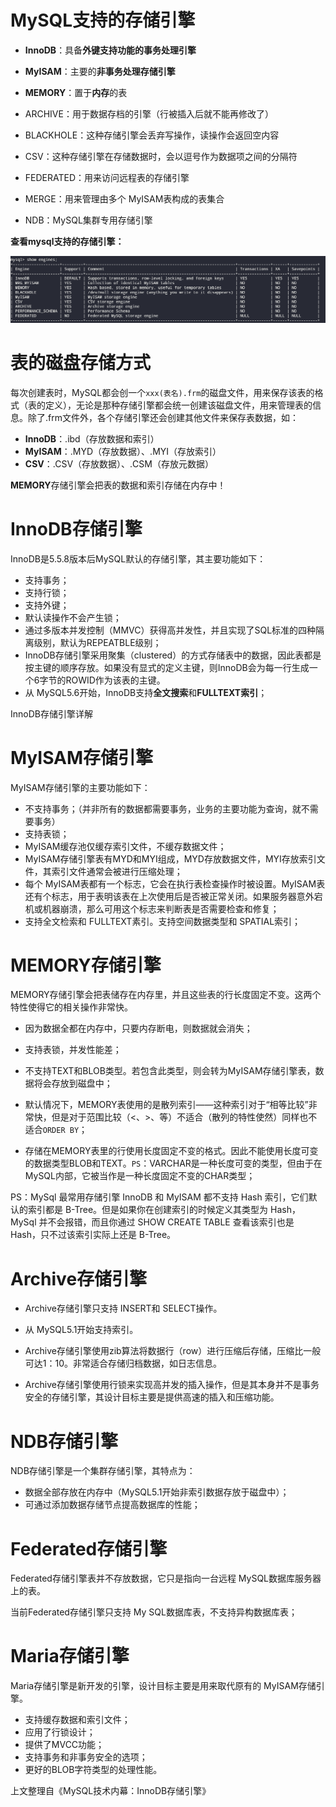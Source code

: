 # MySQL支持的存储引擎

- **InnoDB**：具备**外键支持功能的事务处理引擎**
- **MyISAM**：主要的**非事务处理存储引擎**
- **MEMORY**：置于**内存**的表

- ARCHIVE：用于数据存档的引擎（行被插入后就不能再修改了）
- BLACKHOLE：这种存储引擎会丢弃写操作，读操作会返回空内容
- CSV：这种存储引擎在存储数据时，会以逗号作为数据项之间的分隔符
- FEDERATED：用来访问远程表的存储引擎
- MERGE：用来管理由多个 MyISAM表构成的表集合
- NDB：MySQL集群专用存储引擎

**查看mysql支持的存储引擎：**

![image-20210302210543331](images/image-20210302210543331.png)

# 表的磁盘存储方式

每次创建表时，MySQL都会创一个`xxx(表名).frm`的磁盘文件，用来保存该表的格式（表的定义），无论是那种存储引擎都会统一创建该磁盘文件，用来管理表的信息。除了.frm文件外，各个存储引擎还会创建其他文件来保存表数据，如：

- **InnoDB**：.ibd（存放数据和索引）
- **MyISAM**：.MYD（存放数据）、.MYI（存放索引）
- **CSV**：.CSV（存放数据）、.CSM（存放元数据）

**MEMORY**存储引擎会把表的数据和索引存储在内存中！

# InnoDB存储引擎

InnoDB是5.5.8版本后MySQL默认的存储引擎，其主要功能如下：

- 支持事务；
- 支持行锁；
- 支持外键；
- 默认读操作不会产生锁；
- 通过多版本并发控制（MMVC）获得高并发性，并且实现了SQL标准的四种隔离级别，默认为REPEATBLE级别；
- InnoDB存储引擎采用聚集（clustered）的方式存储表中的数据，因此表都是按主键的顺序存放。如果没有显式的定义主键，则InnoDB会为每一行生成一个6字节的ROWID作为该表的主键。
- 从 MySQL5.6开始，InnoDB支持**全文搜索**和**FULLTEXT索引**；

InnoDB存储引擎详解

# MyISAM存储引擎

MyISAM存储引擎的主要功能如下：

- 不支持事务；（并非所有的数据都需要事务，业务的主要功能为查询，就不需要事务）
- 支持表锁；
- MyISAM缓存池仅缓存索引文件，不缓存数据文件；
- MyISAM存储引擎表有MYD和MYI组成，MYD存放数据文件，MYI存放索引文件，其索引文件通常会被进行压缩处理；
- 每个 MyISAM表都有一个标志，它会在执行表检查操作时被设置。MyISAM表还有个标志，用于表明该表在上次使用后是否被正常关闭。如果服务器意外宕机或机器崩溃，那么可用这个标志来判断表是否需要检查和修复；
- 支持全文检索和 FULLTEXT素引。支持空间数据类型和 SPATIAL索引；

# MEMORY存储引擎

MEMORY存储引擎会把表储存在内存里，并且这些表的行长度固定不变。这两个特性使得它的相关操作非常快。

- 因为数据全都在内存中，只要内存断电，则数据就会消失；
- 支持表锁，并发性能差；
- 不支持TEXT和BLOB类型。若包含此类型，则会转为MyISAM存储引擎表，数据将会存放到磁盘中；

- 默认情况下，MEMORY表使用的是散列索引——这种索引对于“相等比较”非常快，但是对于范围比较（<、>、等）不适合（散列的特性使然）同样也不适合`ORDER BY`；
- 存储在MEMORY表里的行使用长度固定不变的格式。因此不能使用长度可变的数据类型BLOB和TEXT。`PS`：VARCHAR是一种长度可变的类型，但由于在MySQL内部，它被当作是一种长度固定不变的CHAR类型；

PS：MySql 最常用存储引擎 InnoDB 和 MyISAM 都不支持 Hash 索引，它们默认的索引都是 B-Tree。但是如果你在创建索引的时候定义其类型为 Hash，MySql 并不会报错，而且你通过 SHOW CREATE TABLE 查看该索引也是 Hash，只不过该索引实际上还是 B-Tree。

# Archive存储引擎

- Archive存储引擎只支持 INSERT和 SELECT操作。

- 从 MySQL5.1开始支持索引。
- Archive存储引擎使用zib算法将数据行（row）进行压缩后存储，压缩比一般可达1：10。非常适合存储归档数据，如日志信息。
- Archive存储引擎使用行锁来实现高并发的插入操作，但是其本身并不是事务安全的存储引擎，其设计目标主要是提供高速的插入和压缩功能。

# NDB存储引擎

NDB存储引擎是一个集群存储引擎，其特点为：

- 数据全部存放在内存中（MySQL5.1开始非索引数据存放于磁盘中）；
- 可通过添加数据存储节点提高数据库的性能；

# Federated存储引擎

Federated存储引擎表并不存放数据，它只是指向一台远程 MySQL数据库服务器上的表。

当前Federated存储引擎只支持 My SQL数据库表，不支持异构数据库表；

# Maria存储引擎

Maria存储引擎是新开发的引擎，设计目标主要是用来取代原有的 MyISAM存储引擎。

- 支持缓存数据和索引文件；
- 应用了行锁设计；
- 提供了MVCC功能；
- 支持事务和非事务安全的选项；
- 更好的BLOB字符类型的处理性能。

上文整理自《MySQL技术内幕：InnoDB存储引擎》